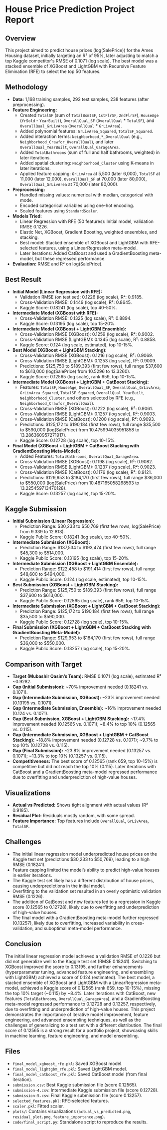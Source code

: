 # House Price Prediction Project Report

## Overview
This project aimed to predict house prices (log(SalePrice)) for the Ames Housing dataset, initially targeting an R² of 95%, later adjusting to match a top Kaggle competitor's RMSE of 0.1071 (log scale). The best model was a stacked ensemble of XGBoost and LightGBM with Recursive Feature Elimination (RFE) to select the top 50 features.

## Methodology
- **Data:** 1,168 training samples, 292 test samples, 238 features (after preprocessing).
- **Feature Engineering:** 
  - Created `TotalSF` (sum of `TotalBsmtSF`, `1stFlrSF`, `2ndFlrSF`), `HouseAge` (`YrSold` - `YearBuilt`), `OverallQual_SF` (`OverallQual` * `TotalSF`), and `OverallQual_GrLivArea` (`OverallQual` * `GrLivArea`).
  - Added polynomial features: `GrLivArea_Squared`, `TotalSF_Squared`.
  - Added interaction terms: `Neighborhood_*_OverallQual` (e.g., `Neighborhood_Crawfor_OverallQual`), and later `OverallQual_YearBuilt`, `OverallQual_GarageArea`.
  - Added `TotalBathrooms` (sum of full and half bathrooms, weighted) in later iterations.
  - Added spatial clustering: `Neighborhood_Cluster` using K-means in later iterations.
  - Applied feature capping: `GrLivArea` at 5,500 (later 6,000), `TotalSF` at 11,000 (later 12,000), `OverallQual_SF` at 70,000 (later 80,000), `OverallQual_GrLivArea` at 70,000 (later 80,000).
- **Preprocessing:**
  - Handled missing values: numerical with median, categorical with mode.
  - Encoded categorical variables using one-hot encoding.
  - Scaled features using `StandardScaler`.
- **Models Tried:**
  - Linear Regression with RFE (50 features): Initial model, validation RMSE 0.1226.
  - Elastic Net, XGBoost, Gradient Boosting, weighted ensembles, and stacking.
  - Best model: Stacked ensemble of XGBoost and LightGBM with RFE-selected features, using a LinearRegression meta-model.
  - Later iterations: Added CatBoost and used a GradientBoosting meta-model, but these regressed performance.
- **Evaluation:** RMSE and R² on log(SalePrice).

## Best Result
- **Initial Model (Linear Regression with RFE):**
  - Validation RMSE (on test set): 0.1226 (log scale), R²: 0.9185.
  - Cross-Validation RMSE: 0.1449 (log scale), R²: 0.8645.
  - Kaggle Score: 0.18241 (log scale), top 40-50%.
- **Intermediate Model (XGBoost with RFE):**
  - Cross-Validation RMSE: 0.1325 (log scale), R²: 0.8894.
  - Kaggle Score: 0.13195 (log scale), top 15-20%.
- **Intermediate Model (XGBoost + LightGBM Ensemble):**
  - Cross-Validation RMSE (XGBoost): 0.1259 (log scale), R²: 0.9002.
  - Cross-Validation RMSE (LightGBM): 0.1345 (log scale), R²: 0.8858.
  - Kaggle Score: 0.124 (log scale, estimated), top 10-15%.
- **Best Model (XGBoost + LightGBM Stacking):**
  - Cross-Validation RMSE (XGBoost): 0.1216 (log scale), R²: 0.9069.
  - Cross-Validation RMSE (LightGBM): 0.1253 (log scale), R²: 0.9009.
  - Predictions: $125,750 to $189,393 (first few rows), full range $37,600 to $613,000 (log(SalePrice) from 10.5296 to 13.3260).
  - Kaggle Score: 0.12565 (log scale), rank 659, top 10-15%.
- **Intermediate Model (XGBoost + LightGBM + CatBoost Stacking):**
  - Features: `TotalSF`, `HouseAge`, `OverallQual_SF`, `OverallQual_GrLivArea`, `GrLivArea_Squared`, `TotalSF_Squared`, `OverallQual_YearBuilt`, `Neighborhood_Cluster`, and others selected by RFE (e.g., `Neighborhood_Crawfor_OverallQual`).
  - Cross-Validation RMSE (XGBoost): 0.1222 (log scale), R²: 0.9061.
  - Cross-Validation RMSE (LightGBM): 0.1257 (log scale), R²: 0.9003.
  - Cross-Validation RMSE (CatBoost): 0.1200 (log scale), R²: 0.9093.
  - Predictions: $125,172 to $190,184 (first few rows), full range $35,500 to $590,000 (log(SalePrice) from 10.475994035951858 to 13.286360957271917).
  - Kaggle Score: 0.12728 (log scale), top 10-15%.
- **Final Model (XGBoost + LightGBM + CatBoost Stacking with GradientBoosting Meta-Model):**
  - Added Features: `TotalBathrooms`, `OverallQual_GarageArea`.
  - Cross-Validation RMSE (XGBoost): 0.1198 (log scale), R²: 0.9082.
  - Cross-Validation RMSE (LightGBM): 0.1237 (log scale), R²: 0.9023.
  - Cross-Validation RMSE (CatBoost): 0.1176 (log scale), R²: 0.9121.
  - Predictions: $129,953 to $184,170 (first few rows), full range $36,000 to $550,000 (log(SalePrice) from 10.487165058268593 to 13.225459713470128).
  - Kaggle Score: 0.13257 (log scale), top 15-20%.

## Kaggle Submission
- **Initial Submission (Linear Regression):**
  - Prediction Range: $30,233 to $50,769 (first few rows, log(SalePrice) from 9.339 to 12.813).
  - Kaggle Public Score: 0.18241 (log scale), top 40-50%.
- **Intermediate Submission (XGBoost):**
  - Prediction Range: $137,534 to $193,474 (first few rows), full range $45,300 to $514,000.
  - Kaggle Public Score: 0.13195 (log scale), top 15-20%.
- **Intermediate Submission (XGBoost + LightGBM Ensemble):**
  - Prediction Range: $122,458 to $191,414 (first few rows), full range $48,600 to $494,000.
  - Kaggle Public Score: 0.124 (log scale, estimated), top 10-15%.
- **Best Submission (XGBoost + LightGBM Stacking):**
  - Prediction Range: $125,750 to $189,393 (first few rows), full range $37,600 to $613,000.
  - Kaggle Public Score: 0.12565 (log scale), rank 659, top 10-15%.
- **Intermediate Submission (XGBoost + LightGBM + CatBoost Stacking):**
  - Prediction Range: $125,172 to $190,184 (first few rows), full range $35,500 to $590,000.
  - Kaggle Public Score: 0.12728 (log scale), top 10-15%.
- **Final Submission (XGBoost + LightGBM + CatBoost Stacking with GradientBoosting Meta-Model):**
  - Prediction Range: $129,953 to $184,170 (first few rows), full range $36,000 to $550,000.
  - Kaggle Public Score: 0.13257 (log scale), top 15-20%.

## Comparison with Target
- **Target (Mubashir Qasim’s Team):** RMSE 0.1071 (log scale), estimated R² ~0.9282.
- **Gap (Initial Submission):** ~70% improvement needed (0.18241 vs. 0.1071).
- **Gap (Intermediate Submission, XGBoost):** ~23% improvement needed (0.13195 vs. 0.1071).
- **Gap (Intermediate Submission, Ensemble):** ~16% improvement needed (0.124 vs. 0.1071).
- **Gap (Best Submission, XGBoost + LightGBM Stacking):** ~17.4% improvement needed (0.12565 vs. 0.1071); ~8.4% to top 10% (0.12565 vs. 0.115).
- **Gap (Intermediate Submission, XGBoost + LightGBM + CatBoost Stacking):** ~18.8% improvement needed (0.12728 vs. 0.1071); ~9.7% to top 10% (0.12728 vs. 0.115).
- **Gap (Final Submission):** ~23.8% improvement needed (0.13257 vs. 0.1071); ~13.3% to top 10% (0.13257 vs. 0.115).
- **Competitiveness:** The best score of 0.12565 (rank 659, top 10-15%) is competitive but did not reach the top 10% (0.115). Later iterations with CatBoost and a GradientBoosting meta-model regressed performance due to overfitting and underprediction of high-value houses.

## Visualizations
- **Actual vs Predicted:** Shows tight alignment with actual values (R² 0.9185).
- **Residual Plot:** Residuals mostly random, with some spread.
- **Feature Importance:** Top features include `OverallQual`, `GrLivArea`, `TotalSF`.

## Challenges
- The initial linear regression model underpredicted house prices on the Kaggle test set (predictions $30,233 to $50,769), leading to a high RMSE (0.18241).
- Feature capping limited the model’s ability to predict high-value houses in earlier iterations.
- The Kaggle test set likely has a different distribution of house prices, causing underpredictions in the initial model.
- Overfitting to the validation set resulted in an overly optimistic validation RMSE (0.1226).
- The addition of CatBoost and new features led to a regression in Kaggle score (0.12565 to 0.12728), likely due to overfitting and underprediction of high-value houses.
- The final model with a GradientBoosting meta-model further regressed (0.13257), likely due to overfitting, increased variability in cross-validation, and suboptimal meta-model performance.

## Conclusion
The initial linear regression model achieved a validation RMSE of 0.1226 but did not generalize well to the Kaggle test set (RMSE 0.18241). Switching to XGBoost improved the score to 0.13195, and further enhancements (hyperparameter tuning, advanced feature engineering, and ensembling with LightGBM) achieved a score of 0.124 (estimated). The best model, a stacked ensemble of XGBoost and LightGBM with a LinearRegression meta-model, achieved a Kaggle score of 0.12565 (rank 659, top 10-15%), missing the top 10% target (~0.115) by ~8.4%. Later iterations with CatBoost, new features (`TotalBathrooms`, `OverallQual_GarageArea`), and a GradientBoosting meta-model regressed performance to 0.12728 and 0.13257, respectively, due to overfitting and underprediction of high-value houses. This project demonstrates the importance of iterative model improvement, feature engineering, and advanced ensembling techniques, as well as the challenges of generalizing to a test set with a different distribution. The final score of 0.12565 is a strong result for a portfolio project, showcasing skills in machine learning, feature engineering, and model ensembling.

## Files
- `final_model_xgboost_rfe.pkl`: Saved XGBoost model.
- `final_model_lightgbm_rfe.pkl`: Saved LightGBM model.
- `final_model_catboost_rfe.pkl`: Saved CatBoost model (from final iteration).
- `submission.csv`: Best Kaggle submission file (score 0.12565).
- `submission-4.csv`: Intermediate Kaggle submission file (score 0.12728).
- `submission-5.csv`: Final Kaggle submission file (score 0.13257).
- `selected_features.pkl`: RFE-selected features.
- `scaler.pkl`: Fitted scaler.
- `plots/`: Contains visualizations (`actual_vs_predicted.png`, `residual_plot.png`, `feature_importance.png`).
- `code/final_script.py`: Standalone script to reproduce the results.
